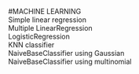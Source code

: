 #MACHINE LEARNING<br />
Simple linear regression <br />
Multiple LinearRegression<br />
LogisticRegression<br />
KNN classifier<br />
NaiveBaseClassifier using Gaussian<br />
NaiveBaseClassifier using multinomial<br />
